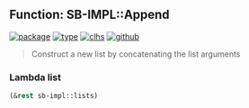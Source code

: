 ## Function: SB-IMPL::Append
[![package](https://img.shields.io/badge/Package-SB--IMPL-5f9ea0.svg?style=social&colorA=999999)](../) [![type](https://img.shields.io/badge/Type-Function-5f9ea0.svg?style=social&colorA=999999)](../#function) [![clhs](https://img.shields.io/badge/CLHS-Append-5f9ea0.svg?style=social&colorA=999999)](http://www.lispworks.com/documentation/HyperSpec/Body/f_append.htm) [![github](https://img.shields.io/badge/GitHub-View_the_source-5f9ea0.svg?style=social&colorA=999999&logo=github)](https://github.com/sbcl/sbcl/blob/master/src/code/list.lisp/) 

> Construct a new list by concatenating the list arguments

### Lambda list
```cl
(&rest sb-impl::lists)
```

